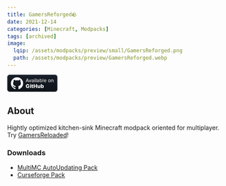 ```yaml
---
title: GamersReforged🪨
date: 2021-12-14
categories: [Minecraft, Modpacks]
tags: [archived]
image:
  lqip: /assets/modpacks/preview/small/GamersReforged.png
  path: /assets/modpacks/preview/GamersReforged.webp
---
```

<a href="https://github.com/Den4enko/GamersReforged"><img alt="SourceCode" height="40" src="/assets/badges/github_vector.svg"></a>
## About

Hightly optimized kitchen-sink Minecraft modpack oriented for multiplayer. Try [GamersReloaded](/posts/GamersReloaded/)!

### Downloads
 - [MultiMC AutoUpdating Pack](https://github.com/Den4enko/GamersReforged/releases/latest/download/GamersReforgedAutoUpdate.zip)
 - [Curseforge Pack](https://github.com/Den4enko/GamersReforged/releases/latest/download/GamersReforged-CF.zip)